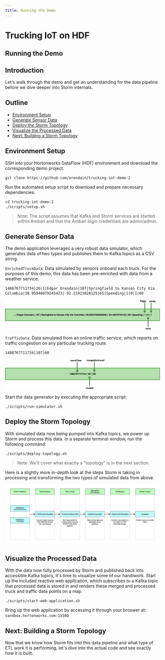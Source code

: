 ```yaml
---
title: Running the Demo
---
```


# Trucking IoT on HDF

## Running the Demo

## Introduction

Let's walk through the demo and get an understanding for the data pipeline before we dive deeper into Storm internals.


## Outline

-   [Environment Setup](#environment-setup)
-   [Generate Sensor Data](#generate-sensor-data)
-   [Deploy the Storm Topology](#deploy-the-storm-topology)
-   [Visualize the Processed Data](#visualize-the-processed-data)
-   [Next: Building a Storm Topology](#next:-building-a-storm-topology)


## Environment Setup

SSH into your Hortonworks DataFlow (HDF) environment and download the corresponding demo project.

```
git clone https://github.com/orendain/trucking-iot-demo-2
```

Run the automated setup script to download and prepare necessary dependencies.
```
cd trucking-iot-demo-2
./scripts/setup.sh
```

> Note: The script assumes that Kafka and Storm services are started within Ambari and that the Ambari login credentials are admin/admin.


## Generate Sensor Data

The demo application leverages a very robust data simulator, which generates data of two types and publishes them to Kafka topics as a CSV string.

`EnrichedTruckData`: Data simulated by sensors onboard each truck.  For the purposes of this demo, this data has been pre-enriched with data from a weather service.

```
1488767711734|26|1|Edgar Orendain|107|Springfield to Kansas City Via Columbia|38.95940879245423|-92.21923828125|65|Speeding|1|0|1|60
```
![EnrichedTruckData fields](assets/enriched-truck-data_fields.png)

`TrafficData`: Data simulated from an online traffic service, which reports on traffic congestion on any particular trucking route.

```
1488767711734|107|60
```
![TrafficData fields](assets/traffic-data_fields.png)

Start the data generator by executing the appropriate script:
```
./scripts/run-simulator.sh
```


## Deploy the Storm Topology

With simulated data now being pumped into Kafka topics, we power up Storm and process this data.  In a separate terminal window, run the following command:

```
./scripts/deploy-topology.sh
```

> Note: We'll cover what exactly a "topology" is in the next section.

Here is a slightly more in-depth look at the steps Storm is taking in processing and transforming the two types of simulated data from above.

![General Storm Process](assets/storm-flow-overview.jpg)


## Visualize the Processed Data

With the data now fully processed by Storm and published back into accessible Kafka topics, it's time to visualize some of our handiwork.  Start up the included reactive web application, which subscribes to a Kafka topic that processed data is stored in and renders these merged and processed truck and traffic data points on a map.

```
./scripts/start-web-application.sh
```

Bring up the web application by accessing it through your broswer at: `sandbox.hortonworks.com:15500`


## Next: Building a Storm Topology

Now that we know how Storm fits into this data pipeline and what type of ETL work it is performing, let's dive into the actual code and see exactly how it is built.
